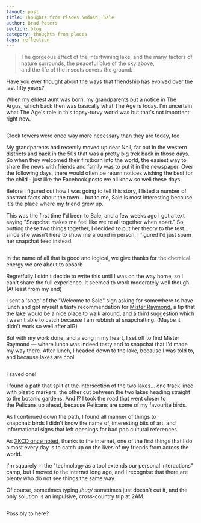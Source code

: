 ```yaml
---
layout: post
title: Thoughts from Places &mdash; Sale
author: Brad Peters
section: blog
category: thoughts from places
tags: reflection
---
```


>The gorgeous effect of the intertwining lake,
>and the many factors of nature surrounds,
>the peaceful blue of the sky above,  
>and the life of the insects covers the ground.

Have you ever thought about the ways that friendship has evolved over the last fifty years?

When my eldest aunt was born, my grandparents put a notice in The Argus, which back then was basically what The Age is today. I'm uncertain what The Age's role in this topsy-turvy world was but that's not important right now.
<!--more-->
<div class="blog-image-right-land">
  <a href="https://www.flickr.com/photos/ubersejanus/17441302860">
  <img src="https://farm9.staticflickr.com/8725/17441302860_f47a81910f_z_d.jpg" alt="" /></a>
  <p>Clock towers were once way more necessary than they are today, too</p>
</div>

My grandparents had recently moved up near Nhil, far out in the western districts and back in the 50s that was a pretty big trek back in those days. So when they welcomed their firstborn into the world, the easiest way to share the news with friends and family was to put it in the newspaper. Over the following days, there would often be return notices wishing the best for the child - just like the Facebook posts we all know so well these days.

Before I figured out how I was going to tell this story, I listed a number of abstract facts about the town... but to me, Sale is most interesting because it's the place where my friend grew up.

This was the first time I'd been to Sale; and a few weeks ago I got a text saying "Snapchat makes me feel like we're all together when apart." So, putting these two things together, I decided to put her theory to the test... since she wasn't here to show me around in person, I figured I'd just spam her snapchat feed instead.

<div class="blog-image-left-land">
  <a href="https://www.flickr.com/photos/ubersejanus/17628906891">
  <img src="https://farm9.staticflickr.com/8743/17628906891_152df5424b_z_d.jpg" alt="" /></a>
  <p>In the name of all that is good and logical, we give thanks for the chemical energy we are about to absorb</p>
</div>

Regretfully I didn't decide to write this until I was on the way home, so I can't share the full experience. It seemed to work moderately well though.
(At least from my end)

I sent a 'snap' of the "Welcome to Sale" sign asking for somewhere to have lunch and got myself a tasty recommendation for <a href="http://www.urbanspoon.com/r/346/1741761/restaurant/Victoria/Mister-Raymond-Sale" target="_blank">Mister Raymond</a>, a tip that the lake would be a nice place to walk around, and a third suggestion which I wasn't able to catch because I am rubbish at snapchatting.
(Maybe it didn't work so well after all?)

But with my work done, and a song in my heart, I set off to find Mister Raymond — where lunch was indeed tasty and to snapchat that I'd made my way there. After lunch, I headed down to the lake, because I was told to, and because lakes are cool.

<div class="blog-image-right-port">
  <a href="https://www.flickr.com/photos/ubersejanus/17050589664">
  <img class="" src="https://farm9.staticflickr.com/8735/17050589664_71e6c45ba2_z_d.jpg" alt="" /></a>
  <p>I saved one!</p>
</div>

I found a path that split at the intersection of the two lakes... one track lined with plastic markers, the other cut between the two lakes heading straight to the botanic gardens. And I? I took the road that went closer to the Pelicans up ahead, because Pelicans are some of my favourite birds.

As I continued down the path, I found all manner of things to snapchat: birds I didn't know the name of, interesting bits of art, and informational signs that left openings for bad pop cultural references.

As <a href="https://xkcd.com/490/" target="_blank">XKCD once noted</a>, thanks to the internet, one of the first things that I do almost every day is to catch up on the lives of my friends from across the world.

I'm squarely in the "technology as a tool extends our personal interactions" camp, but I moved to the internet long ago, and I recognise that there are plenty who do not see things the same way.

Of course, sometimes typing /*hug/* sometimes just doesn't cut it, and the only solution is an impulsive, cross-country trip at 2AM.

<div class="blog-image-centre">
  <a href="https://www.flickr.com/photos/ubersejanus/17487548629">
  <img class="" src="https://farm9.staticflickr.com/8876/17487548629_d9e423f773_z_d.jpg" alt="" /></a>
  <p>Possibly to here?</p>
</div>